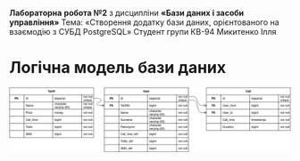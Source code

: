 **Лабораторна** **робота №2**
з дисципліни **«****Бази даних** **і** **засоби управління****»**
Тема: «Створення додатку бази даних, орієнтованого на взаємодію з СУБД PostgreSQL»
Cтудент групи КВ-94 Микитенко Ілля

# Логічна модель бази даних
![Логічна модель бази даних](https://raw.githubusercontent.com/mykytenkoi/Databases-and-Management-Tools-Lab2/main/Schema.png)
